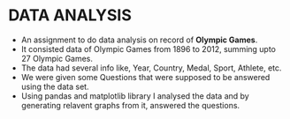 # DATA ANALYSIS
* An assignment to do data analysis on record of **Olympic Games**.
* It consisted data of Olympic Games from 1896 to 2012, summing upto 27 Olympic Games.
* The data had several info like, Year, Country, Medal, Sport, Athlete, etc.
* We were given some Questions that were supposed to be answered using the data set.
* Using pandas and matplotlib library I analysed the data and by generating relavent graphs from it, answered the questions.
<img align = 'centre' src="">
